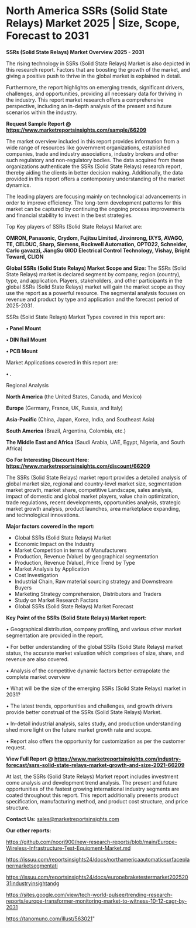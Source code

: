 # North America SSRs (Solid State Relays) Market 2025 | Size, Scope, Forecast to 2031

<Strong> SSRs (Solid State Relays) Market Overview 2025 - 2031</strong>

The rising technology in SSRs (Solid State Relays) Market is also depicted in this research report. Factors that are boosting the growth of the market, and giving a positive push to thrive in the global market is explained in detail.

Furthermore, the report highlights on emerging trends, significant drivers, challenges, and opportunities, providing all necessary data for thriving in the industry. This report market research offers a comprehensive perspective, including an in-depth analysis of the present and future scenarios within the industry.

<strong>Request Sample Report @ <a href=https://www.marketreportsinsights.com/sample/66209>https://www.marketreportsinsights.com/sample/66209</a></strong>

The market overview included in this report provides information from a wide range of resources like government organizations, established companies, trade and industry associations, industry brokers and other such regulatory and non-regulatory bodies. The data acquired from these organizations authenticate the SSRs (Solid State Relays) research report, thereby aiding the clients in better decision making. Additionally, the data provided in this report offers a contemporary understanding of the market dynamics.

The leading players are focusing mainly on technological advancements in order to improve efficiency. The long-term development patterns for this market can be captured by continuing the ongoing process improvements and financial stability to invest in the best strategies.

Top Key players of SSRs (Solid State Relays) Market are:

<strong>OMRON, Panasonic, Crydom, Fujitsu Limited, Jinxinrong, IXYS, AVAGO, TE, CELDUC, Sharp, Siemens, Rockwell Automation, OPTO22, Schneider, Carlo gavazzi, JiangSu GlOD Electrical Control Technology, Vishay, Bright Toward, CLION</strong>

<strong><b>Global SSRs (Solid State Relays) Market Scope and Size:</b></strong>
The SSRs (Solid State Relays) market is declared segment by company, region (country), type, and application. Players, stakeholders, and other participants in the global SSRs (Solid State Relays) market will gain the market scope as they use the report as a powerful resource. The segmental analysis focuses on revenue and product by type and application and the forecast period of 2025-2031.

SSRs (Solid State Relays) Market Types covered in this report are:

<strong>• Panel Mount

• DIN Rail Mount

• PCB Mount</strong>

Market Applications covered in this report are:

<strong>• .</strong> 

Regional Analysis

<strong>North America</strong> (the United States, Canada, and Mexico)

<strong>Europe</strong> (Germany, France, UK, Russia, and Italy)

<strong>Asia-Pacific</strong> (China, Japan, Korea, India, and Southeast Asia)

<strong>South America</strong> (Brazil, Argentina, Colombia, etc.)

<strong>The Middle East and Africa</strong> (Saudi Arabia, UAE, Egypt, Nigeria, and South Africa)

<strong>Go For Interesting Discount Here: <a href=https://www.marketreportsinsights.com/discount/66209>https://www.marketreportsinsights.com/discount/66209</a></strong>

The SSRs (Solid State Relays) market report provides a detailed analysis of global market size, regional and country-level market size, segmentation market growth, market share, competitive Landscape, sales analysis, impact of domestic and global market players, value chain optimization, trade regulations, recent developments, opportunities analysis, strategic market growth analysis, product launches, area marketplace expanding, and technological innovations.

<strong><b>Major factors covered in the report:</b></strong>
<ul>
  <li>Global SSRs (Solid State Relays) Market </li>
  <li>Economic Impact on the Industry</li>
  <li>Market Competition in terms of Manufacturers</li>
  <li>Production, Revenue (Value) by geographical segmentation</li>
  <li>Production, Revenue (Value), Price Trend by Type</li>
  <li>Market Analysis by Application</li>
  <li>Cost Investigation</li>
  <li>Industrial Chain, Raw material sourcing strategy and Downstream Buyers</li>
  <li>Marketing Strategy comprehension, Distributors and Traders</li>
  <li>Study on Market Research Factors</li>
  <li>Global SSRs (Solid State Relays) Market Forecast</li>
</ul>

<strong><b>Key Point of the SSRs (Solid State Relays) Market report:</b></strong>

• Geographical distribution, company profiling, and various other market segmentation are provided in the report.

• For better understanding of the global SSRs (Solid State Relays) market status, the accurate market valuation which comprises of size, share, and revenue are also covered.

• Analysis of the competitive dynamic factors better extrapolate the complete market overview

• What will be the size of the emerging SSRs (Solid State Relays) market in 2031?

• The latest trends, opportunities and challenges, and growth drivers provide better construal of the SSRs (Solid State Relays) Market.

• In-detail industrial analysis, sales study, and production understanding shed more light on the future market growth rate and scope.

• Report also offers the opportunity for customization as per the customer request.

<strong><b>View Full Report @ <a href=https://www.marketreportsinsights.com/industry-forecast/ssrs-solid-state-relays-market-growth-and-size-2021-66209>https://www.marketreportsinsights.com/industry-forecast/ssrs-solid-state-relays-market-growth-and-size-2021-66209</a></b></strong>


At last, the SSRs (Solid State Relays) Market report includes investment come analysis and development trend analysis. The present and future opportunities of the fastest growing international industry segments are coated throughout this report. This report additionally presents product specification, manufacturing method, and product cost structure, and price structure.

<strong>Contact Us:</strong>
sales@marketreportsinsights.com

<strong>Our other reports:</strong>

<a href=https://github.com/noori900/new-research-reports/blob/main/Europe-Wireless-Infrastructure-Test-Equipment-Market.md>https://github.com/noori900/new-research-reports/blob/main/Europe-Wireless-Infrastructure-Test-Equipment-Market.md</a>

<a href=https://issuu.com/reportsinsights24/docs/northamericaautomaticsurfaceplanermarketsegmentati>https://issuu.com/reportsinsights24/docs/northamericaautomaticsurfaceplanermarketsegmentati</a>

<a href=https://issuu.com/reportsinsights24/docs/europebraketestermarket20252031industryinsightandg>https://issuu.com/reportsinsights24/docs/europebraketestermarket20252031industryinsightandg</a>

<a href=https://sites.google.com/view/tech-world-pulsee/trending-research-reports/europe-transformer-monitoring-market-to-witness-10-12-cagr-by-2031>https://sites.google.com/view/tech-world-pulsee/trending-research-reports/europe-transformer-monitoring-market-to-witness-10-12-cagr-by-2031</a>

<a href=https://tanomuno.com/illust/563021>https://tanomuno.com/illust/563021</a>"
